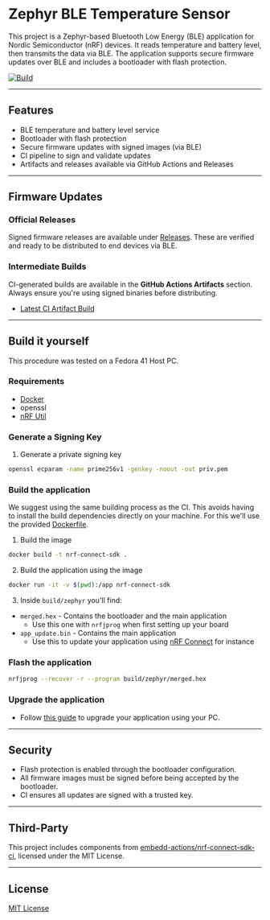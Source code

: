# Zephyr BLE Temperature Sensor

This project is a Zephyr-based Bluetooth Low Energy (BLE) application for Nordic Semiconductor (nRF) devices. It reads temperature and battery level, then transmits the data via BLE. The application supports secure firmware updates over BLE and includes a bootloader with flash protection.

[![Build](https://github.com/Lionk-Framework/Lionk-nrf-temperature/actions/workflows/build.yml/badge.svg)](https://github.com/Lionk-Framework/Lionk-nrf-temperature/actions/workflows/build.yml)

---

## Features

- BLE temperature and battery level service
- Bootloader with flash protection
- Secure firmware updates with signed images (via BLE)
- CI pipeline to sign and validate updates
- Artifacts and releases available via GitHub Actions and Releases

---

## Firmware Updates

### Official Releases

Signed firmware releases are available under [Releases](https://github.com/Lionk-Framework/Lionk-nrf-temperature/releases). These are verified and ready to be distributed to end devices via BLE.

### Intermediate Builds

CI-generated builds are available in the **GitHub Actions Artifacts** section. Always ensure you're using signed binaries before distributing.

- [Latest CI Artifact Build](https://github.com/Lionk-Framework/Lionk-nrf-temperature/actions?query=workflow%3A%22Build%22)

---

## Build it yourself

This procedure was tested on a Fedora 41 Host PC.

### Requirements

- [Docker](https://docs.docker.com/get-started/get-docker/)
- openssl
- [nRF Util](https://www.nordicsemi.com/Products/Development-tools/nRF-Util)

### Generate a Signing Key

1. Generate a private signing key

```bash
openssl ecparam -name prime256v1 -genkey -noout -out priv.pem
```

### Build the application

We suggest using the same building process as the CI. This avoids having to install the build dependencies directly on your machine.
For this we'll use the provided [Dockerfile](Dockerfile).

1. Build the image

```bash
docker build -t nrf-connect-sdk .
```

2. Build the application using the image

```bash
docker run -it -v $(pwd):/app nrf-connect-sdk
```

3. Inside `build/zephyr` you'll find:

- `merged.hex` - Contains the bootloader and the main application 
    - Use this one with `nrfjprog` when first setting up your board
- `app_update.bin` - Contains the main application
    - Use this to update your application using [nRF Connect](https://www.nordicsemi.com/Products/Development-tools/nRF-Connect-for-mobile) for instance

### Flash the application 

```bash
nrfjprog --recover -r --program build/zephyr/merged.hex
```

### Upgrade the application

- Follow [this guide](https://docs.nordicsemi.com/bundle/ncs-latest/page/matter/nrfconnect_examples_software_update.html#device_firmware_upgrade_over_bluetooth_le_using_a_pc_command_line_tool)
to upgrade your application using your PC.

---

## Security

* Flash protection is enabled through the bootloader configuration.
* All firmware images must be signed before being accepted by the bootloader.
* CI ensures all updates are signed with a trusted key.

---

## Third-Party

This project includes components from [embedd-actions/nrf-connect-sdk-ci](https://github.com/embedd-actions/nrf-connect-sdk-ci), licensed under the MIT License.

---

## License

[MIT License](LICENSE)

